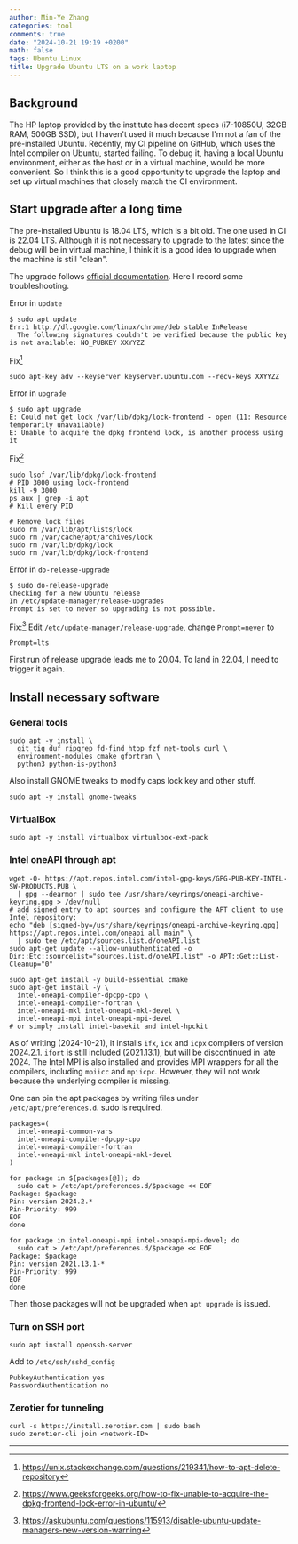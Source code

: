 ```yaml
---
author: Min-Ye Zhang
categories: tool
comments: true
date: "2024-10-21 19:19 +0200"
math: false
tags: Ubuntu Linux
title: Upgrade Ubuntu LTS on a work laptop
---
```


## Background

The HP laptop provided by the institute has decent specs (i7-10850U,
32GB RAM, 500GB SSD), but I haven't used it much because I'm not a fan
of the pre-installed Ubuntu. Recently, my CI pipeline on GitHub, which
uses the Intel compiler on Ubuntu, started failing. To debug it, having
a local Ubuntu environment, either as the host or in a virtual machine,
would be more convenient. So I think this is a good opportunity to
upgrade the laptop and set up virtual machines that closely match the CI
environment.

## Start upgrade after a long time

The pre-installed Ubuntu is 18.04 LTS, which is a bit old. The one used
in CI is 22.04 LTS. Although it is not necessary to upgrade to the
latest since the debug will be in virtual machine, I think it is a good
idea to upgrade when the machine is still \"clean\".

The upgrade follows [official
documentation](https://ubuntu.com/server/docs/how-to-upgrade-your-release).
Here I record some troubleshooting.

Error in `update`

    $ sudo apt update
    Err:1 http://dl.google.com/linux/chrome/deb stable InRelease
      The following signatures couldn't be verified because the public key is not available: NO_PUBKEY XXYYZZ

Fix[^1]

``` shell
sudo apt-key adv --keyserver keyserver.ubuntu.com --recv-keys XXYYZZ
```

Error in `upgrade`

    $ sudo apt upgrade
    E: Could not get lock /var/lib/dpkg/lock-frontend - open (11: Resource temporarily unavailable)
    E: Unable to acquire the dpkg frontend lock, is another process using it

Fix[^2]

``` shell
sudo lsof /var/lib/dpkg/lock-frontend
# PID 3000 using lock-frontend
kill -9 3000
ps aux | grep -i apt
# Kill every PID

# Remove lock files
sudo rm /var/lib/apt/lists/lock
sudo rm /var/cache/apt/archives/lock
sudo rm /var/lib/dpkg/lock
sudo rm /var/lib/dpkg/lock-frontend
```

Error in `do-release-upgrade`

    $ sudo do-release-upgrade
    Checking for a new Ubuntu release
    In /etc/update-manager/release-upgrades
    Prompt is set to never so upgrading is not possible.

Fix:[^3] Edit `/etc/update-manager/release-upgrade`, change
`Prompt=never` to

    Prompt=lts

First run of release upgrade leads me to 20.04. To land in 22.04, I need
to trigger it again.

## Install necessary software

### General tools

``` shell
sudo apt -y install \
  git tig duf ripgrep fd-find htop fzf net-tools curl \
  environment-modules cmake gfortran \
  python3 python-is-python3
```

Also install GNOME tweaks to modify caps lock key and other stuff.

``` shell
sudo apt -y install gnome-tweaks
```

### VirtualBox

``` shell
sudo apt -y install virtualbox virtualbox-ext-pack
```

### Intel oneAPI through apt

``` shell
wget -O- https://apt.repos.intel.com/intel-gpg-keys/GPG-PUB-KEY-INTEL-SW-PRODUCTS.PUB \
  | gpg --dearmor | sudo tee /usr/share/keyrings/oneapi-archive-keyring.gpg > /dev/null
# add signed entry to apt sources and configure the APT client to use Intel repository:
echo "deb [signed-by=/usr/share/keyrings/oneapi-archive-keyring.gpg] https://apt.repos.intel.com/oneapi all main" \
  | sudo tee /etc/apt/sources.list.d/oneAPI.list
sudo apt-get update --allow-unauthenticated -o Dir::Etc::sourcelist="sources.list.d/oneAPI.list" -o APT::Get::List-Cleanup="0"

sudo apt-get install -y build-essential cmake
sudo apt-get install -y \
  intel-oneapi-compiler-dpcpp-cpp \
  intel-oneapi-compiler-fortran \
  intel-oneapi-mkl intel-oneapi-mkl-devel \
  intel-oneapi-mpi intel-oneapi-mpi-devel
# or simply install intel-basekit and intel-hpckit
```

As of writing (2024-10-21), it installs `ifx`, `icx` and `icpx`
compilers of version 2024.2.1. `ifort` is still included (2021.13.1),
but will be discontinued in late 2024. The Intel MPI is also installed
and provides MPI wrappers for all the compilers, including `mpiicc` and
`mpiicpc`. However, they will not work because the underlying compiler
is missing.

One can pin the apt packages by writing files under
`/etc/apt/preferences.d`. sudo is required.

``` shell
packages=(
  intel-oneapi-common-vars
  intel-oneapi-compiler-dpcpp-cpp
  intel-oneapi-compiler-fortran
  intel-oneapi-mkl intel-oneapi-mkl-devel
)

for package in ${packages[@]}; do
  sudo cat > /etc/apt/preferences.d/$package << EOF
Package: $package
Pin: version 2024.2.*
Pin-Priority: 999
EOF
done

for package in intel-oneapi-mpi intel-oneapi-mpi-devel; do
  sudo cat > /etc/apt/preferences.d/$package << EOF
Package: $package
Pin: version 2021.13.1-*
Pin-Priority: 999
EOF
done
```

Then those packages will not be upgraded when `apt upgrade` is issued.

### Turn on SSH port

``` shell
sudo apt install openssh-server
```

Add to `/etc/ssh/sshd_config`

    PubkeyAuthentication yes
    PasswordAuthentication no

### Zerotier for tunneling

``` shell
curl -s https://install.zerotier.com | sudo bash
sudo zerotier-cli join <network-ID>
```

------------------------------------------------------------------------

[^1]: <https://unix.stackexchange.com/questions/219341/how-to-apt-delete-repository>

[^2]: <https://www.geeksforgeeks.org/how-to-fix-unable-to-acquire-the-dpkg-frontend-lock-error-in-ubuntu/>

[^3]: <https://askubuntu.com/questions/115913/disable-ubuntu-update-managers-new-version-warning>
